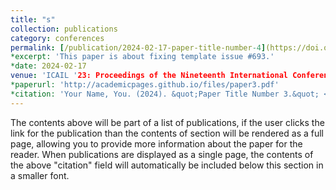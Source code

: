 ```yaml
---
title: "s"
collection: publications
category: conferences
permalink: [/publication/2024-02-17-paper-title-number-4](https://doi.org/10.1145/3594536.359513)
*excerpt: 'This paper is about fixing template issue #693.'
*date: 2024-02-17
venue: 'ICAIL '23: Proceedings of the Nineteenth International Conference on Artificial Intelligence and Law', ACM, 2023.
*paperurl: 'http://academicpages.github.io/files/paper3.pdf'
*citation: 'Your Name, You. (2024). &quot;Paper Title Number 3.&quot; <i>GitHub Journal of Bugs</i>. 1(3).'
---
```


The contents above will be part of a list of publications, if the user clicks the link for the publication than the contents of section will be rendered as a full page, allowing you to provide more information about the paper for the reader. When publications are displayed as a single page, the contents of the above "citation" field will automatically be included below this section in a smaller font.
